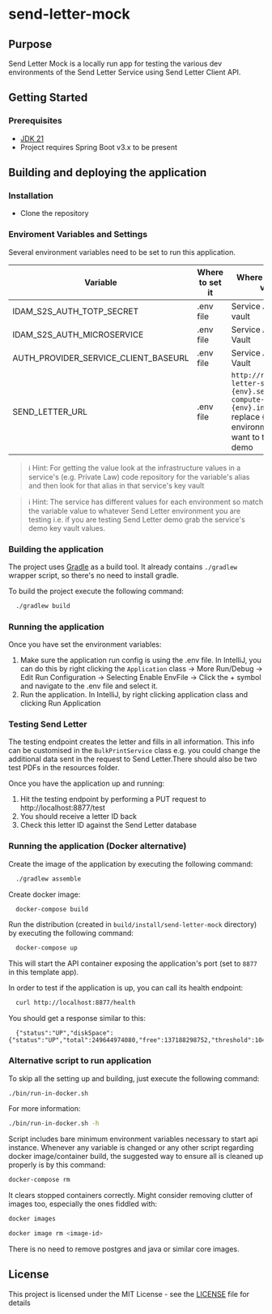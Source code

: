 # send-letter-mock

## Purpose

Send Letter Mock is a locally run app for testing the various dev environments of the Send Letter Service
using Send Letter Client API.

## Getting Started
### Prerequisites

- [JDK 21](https://www.oracle.com/java)
- Project requires Spring Boot v3.x to be present

## Building and deploying the application

### Installation
- Clone the repository

### Enviroment Variables and Settings
Several environment variables need to be set to run this application.

| Variable                             | Where to set it | Where do get the value                                                                                                               |
|--------------------------------------|-----------------|--------------------------------------------------------------------------------------------------------------------------------------|
| IDAM_S2S_AUTH_TOTP_SECRET            | .env file       | Service Azure Key vault                                                                                                              |
| IDAM_S2S_AUTH_MICROSERVICE           | .env file       | Service Azure Key Vault                                                                                                              |
| AUTH_PROVIDER_SERVICE_CLIENT_BASEURL | .env file       | Service Azure Key Vault                                                                                                              |
| SEND_LETTER_URL                      | .env file       | `http://rpe-send-letter-service-{env}.service.core-compute-{env}.internal` replace {env} with environment you want to test e.g. demo |

> ℹ️ Hint: For getting the value look at the infrastructure values in a service's (e.g. Private Law)
> code repository for the variable's alias and then look for that alias in that service's key vault

> ℹ️ Hint: The service has different values for each environment so match the variable value to
> whatever Send Letter environment you are testing i.e. if you are testing Send Letter demo grab the
> service's demo key vault values.

### Building the application

The project uses [Gradle](https://gradle.org) as a build tool. It already contains
`./gradlew` wrapper script, so there's no need to install gradle.

To build the project execute the following command:

```bash
  ./gradlew build
```

### Running the application

Once you have set the environment variables:

1. Make sure the application run config is using the .env file. In IntelliJ, you can do this by
right clicking the `Application` class -> More Run/Debug -> Edit Run Configuration -> Selecting Enable EnvFile
-> Click the + symbol and navigate to the .env file and select it.
2. Run the application. In IntelliJ, by right clicking application class and clicking Run Application

### Testing Send Letter

The testing endpoint creates the letter and fills in all information. This info can be customised in the `BulkPrintService`
class e.g. you could change the additional data sent in the request to Send Letter.There should also be two test PDFs in
the resources folder.

Once you have the application up and running:

1. Hit the testing endpoint by performing a PUT request to http://localhost:8877/test
2. You should receive a letter ID back
3. Check this letter ID against the Send Letter database

### Running the application (Docker alternative)

Create the image of the application by executing the following command:

```bash
  ./gradlew assemble
```

Create docker image:

```bash
  docker-compose build
```

Run the distribution (created in `build/install/send-letter-mock` directory)
by executing the following command:

```bash
  docker-compose up
```

This will start the API container exposing the application's port
(set to `8877` in this template app).

In order to test if the application is up, you can call its health endpoint:

```bash
  curl http://localhost:8877/health
```

You should get a response similar to this:

```
  {"status":"UP","diskSpace":{"status":"UP","total":249644974080,"free":137188298752,"threshold":10485760}}
```

### Alternative script to run application

To skip all the setting up and building, just execute the following command:

```bash
./bin/run-in-docker.sh
```

For more information:

```bash
./bin/run-in-docker.sh -h
```

Script includes bare minimum environment variables necessary to start api instance. Whenever any variable is changed or any other script regarding docker image/container build, the suggested way to ensure all is cleaned up properly is by this command:

```bash
docker-compose rm
```

It clears stopped containers correctly. Might consider removing clutter of images too, especially the ones fiddled with:

```bash
docker images

docker image rm <image-id>
```

There is no need to remove postgres and java or similar core images.

## License

This project is licensed under the MIT License - see the [LICENSE](LICENSE) file for details

